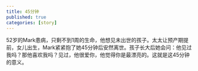 ```yaml
---
title: 45分钟
published: true
categories: [story]
---
```


52岁的Mark患病，只剩不到1周的生命，他想见未出世的孩子。太太让预产期提前，女儿出生，Mark紧紧抱了她45分钟后安然离世。孩子长大后她会问：他见过我吗？那他喜欢我吗？见过，他很爱你，他觉得你是最漂亮的。这就是这45分钟的意义。